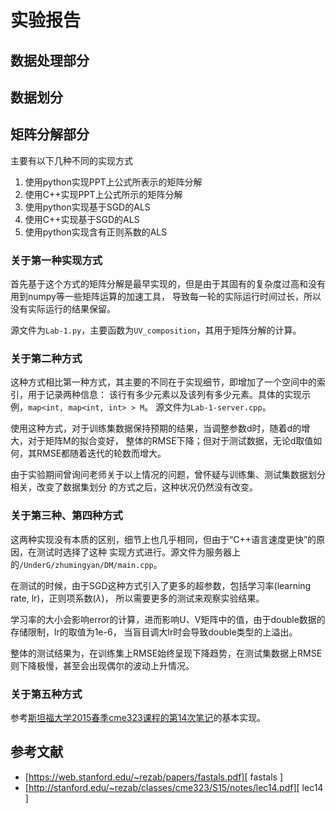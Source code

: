 # 实验报告

## 数据处理部分
<!-- TODO -->

## 数据划分
<!-- TODO -->
## 矩阵分解部分

主要有以下几种不同的实现方式

1. 使用python实现PPT上公式所表示的矩阵分解
2. 使用C++实现PPT上公式所示的矩阵分解
3. 使用python实现基于SGD的ALS
4. 使用C++实现基于SGD的ALS
5. 使用python实现含有正则系数的ALS

### 关于第一种实现方式

首先基于这个方式的矩阵分解是最早实现的，但是由于其固有的复杂度过高和没有用到numpy等一些矩阵运算的加速工具，
导致每一轮的实际运行时间过长，所以没有实际运行的结果保留。

源文件为`Lab-1.py`，主要函数为`UV_composition`，其用于矩阵分解的计算。

### 关于第二种方式

这种方式相比第一种方式，其主要的不同在于实现细节，即增加了一个空间中的索引，用于记录两种信息：
该行有多少元素以及该列有多少元素。具体的实现示例，`map<int, map<int, int> > M`。
源文件为`Lab-1-server.cpp`。

使用这种方式，对于训练集数据保持预期的结果，当调整参数d时，随着d的增大，对于矩阵M的拟合变好，
整体的RMSE下降；但对于测试数据，无论d取值如何，其RMSE都随着迭代的轮数而增大。

由于实验期间曾询问老师关于以上情况的问题，曾怀疑与训练集、测试集数据划分相关，改变了数据集划分
的方式之后，这种状况仍然没有改变。

### 关于第三种、第四种方式

这两种实现没有本质的区别，细节上也几乎相同，但由于“C++语言速度更快”的原因，在测试时选择了这种
实现方式进行。源文件为服务器上的`/UnderG/zhumingyan/DM/main.cpp`。

在测试的时候，由于SGD这种方式引入了更多的超参数，包括学习率(learning rate, lr)，正则项系数($\lambda$)，
所以需要更多的测试来观察实验结果。

学习率的大小会影响error的计算，进而影响U、V矩阵中的值，由于double数据的存储限制，lr的取值为1e-6，
当盲目调大lr时会导致double类型的上溢出。

整体的测试结果为，在训练集上RMSE始终呈现下降趋势，在测试集数据上RMSE则下降极慢，甚至会出现偶尔的波动上升情况。

### 关于第五种方式

参考[斯坦福大学2015春季cme323课程的第14次笔记][lec14]的基本实现。

[ lec14 ]: http://stanford.edu/~rezab/classes/cme323/S15/notes/lec14.pdf
[ fastals ]: https://web.stanford.edu/~rezab/papers/fastals.pdf

## 参考文献

- [https://web.stanford.edu/~rezab/papers/fastals.pdf][ fastals ]
- [http://stanford.edu/~rezab/classes/cme323/S15/notes/lec14.pdf][ lec14 ]
